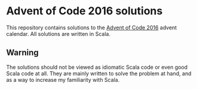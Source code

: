# Advent of Code 2016 solutions

This repository contains solutions to the [Advent of Code 2016](http://adventofcode.com/2016) 
advent calendar. All solutions are written in Scala.

## Warning

The solutions should not be viewed as idiomatic Scala code or even good Scala code 
at all. They are mainly written to solve the problem at hand, and as a way
to increase my familiarity with Scala.
